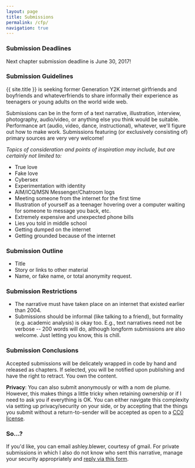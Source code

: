 ```yaml
---
layout: page
title: Submissions
permalink: /cfp/
navigation: true
---
```


### Submission Deadlines

Next chapter submission deadline is June 30, 2017!

### Submission Guidelines

{{ site.title }} is seeking former Generation Y2K internet girlfriends and boyfriends and whateverfriends to share informally their experience as teenagers or young adults on the world wide web.

Submissions can be in the form of a text narrative, illustration, interview, photography, audio/video, or anything else you think would be suitable. Performance art (audio, video, dance, instructional), whatever, we'll figure out how to make work. Submissions featuring (or exclusively consisting of) primary sources are very very welcome!

*Topics of consideration and points of inspiration may include, but are certainly not limited to:*

- True love
- Fake love
- Cybersex
- Experimentation with identity
- AIM/ICQ/MSN Messenger/Chatroom logs
- Meeting someone from the internet for the first time
- Illustration of yourself as a teenager hovering over a computer waiting for someone to message you back, etc.
- Extremely expensive and unexpected phone bills
- Lies you told in middle school
- Getting dumped on the internet
- Getting grounded because of the internet

### Submission Outline

- Title  
- Story or links to other material
- Name, or fake name, or total anonymity request.

### Submission Restrictions

- The narrative must have taken place on an internet that existed earlier than 2004.
- Submissions should be informal (like talking to a friend), but formality (e.g. academic analysis) is okay too. E.g., text narratives need not be verbose -- 200 words will do, although longform submissions are also welcome. Just letting you know, this is chill.

### Submission Conclusions

Accepted submissions will be delicately wrapped in code by hand and released as chapters. If selected, you will be notified upon publishing and have the right to retract. You own the content.

**Privacy**: You can also submit anonymously or with a nom de plume. However, this makes things a little tricky when retaining ownership or if I need to ask you if everything is OK. You can either navigate this complexity via setting up privacy/security on your side, or by accepting that the things you submit without a return-to-sender will be accepted as open to a [CC0 license](https://creativecommons.org/share-your-work/public-domain/cc0/).

### So...?

If you'd like, you can email ashley.blewer, courtesy of gmail. For private submissions in which I also do not know who sent this narrative, manage your security appropriately and [reply via this form](https://docs.google.com/forms/d/e/1FAIpQLSeUqrFZoeRduZqeyEQsAPUoXb7SddRmQ2XmalXkym_29-P2gw/viewform?usp=sf_link).
